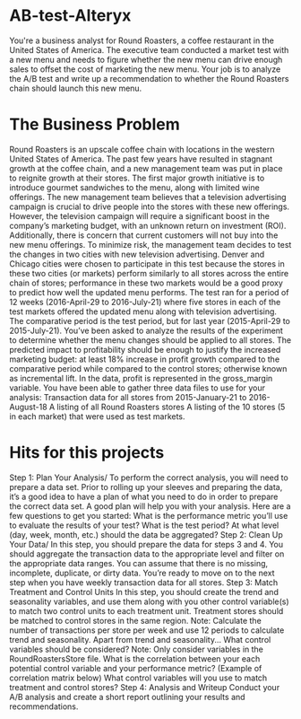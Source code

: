 # AB-test-Alteryx
You're a business analyst for Round Roasters, a coffee restaurant in the United States of America. The executive team conducted a market test with a new menu and needs to figure whether the new menu can drive enough sales to offset the cost of marketing the new menu. Your job is to analyze the A/B test and write up a recommendation to whether the Round Roasters chain should launch this new menu.
# The Business Problem
Round Roasters is an upscale coffee chain with locations in the western United States of America. The past few years have resulted in stagnant growth at the coffee chain, and a new management team was put in place to reignite growth at their stores.
The first major growth initiative is to introduce gourmet sandwiches to the menu, along with limited wine offerings. The new management team believes that a television advertising campaign is crucial to drive people into the stores with these new offerings. 
However, the television campaign will require a significant boost in the company’s marketing budget, with an unknown return on investment (ROI). Additionally, there is concern that current customers will not buy into the new menu offerings.
To minimize risk, the management team decides to test the changes in two cities with new television advertising. Denver and Chicago cities were chosen to participate in this test because the stores in these two cities (or markets) perform similarly to all stores across the entire chain of stores; performance in these two markets would be a good proxy to predict how well the updated menu performs. 
The test ran for a period of 12 weeks (2016-April-29 to 2016-July-21) where five stores in each of the test markets offered the updated menu along with television advertising.
The comparative period is the test period, but for last year (2015-April-29 to 2015-July-21).
You’ve been asked to analyze the results of the experiment to determine whether the menu changes should be applied to all stores. The predicted impact to profitability should be enough to justify the increased marketing budget: at least 18% increase in profit growth compared to the comparative period while compared to the control stores; otherwise known as incremental lift. In the data, profit is represented in the gross_margin variable.
You have been able to gather three data files to use for your analysis:
Transaction data for all stores from 2015-January-21 to 2016-August-18
A listing of all Round Roasters stores
A listing of the 10 stores (5 in each market) that were used as test markets.
# Hits for this projects
Step 1: Plan Your Analysis/
To perform the correct analysis, you will need to prepare a data set. Prior to rolling up your sleeves and preparing the data, it’s a good idea to have a plan of what you need to do in order to prepare the correct data set. A good plan will help you with your analysis. Here are a few questions to get you started:
What is the performance metric you’ll use to evaluate the results of your test?
What is the test period?
At what level (day, week, month, etc.) should the data be aggregated? 
Step 2: Clean Up Your Data/
In this step, you should prepare the data for steps 3 and 4. You should aggregate the transaction data to the appropriate level and filter on the appropriate data ranges. You can assume that there is no missing, incomplete, duplicate, or dirty data. You’re ready to move on to the next step when you have weekly transaction data for all stores.
Step 3: Match Treatment and Control Units
In this step, you should create the trend and seasonality variables, and use them along with you other control variable(s) to match two control units to each treatment unit. Treatment stores should be matched to control stores in the same region. Note: Calculate the number of transactions per store per week and use 12 periods to calculate trend and seasonality.
Apart from trend and seasonality... 
What control variables should be considered? Note: Only consider variables in the RoundRoastersStore file.
What is the correlation between your each potential control variable and your performance metric? (Example of correlation matrix below)
What control variables will you use to match treatment and control stores?
Step 4: Analysis and Writeup
Conduct your A/B analysis and create a short report outlining your results and recommendations. 
